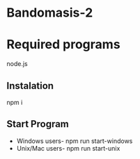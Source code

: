 # Bandomasis-2
# Required programs
node.js
## Instalation
npm i

## Start Program
* Windows users- npm run start-windows
* Unix/Mac users- npm run start-unix
